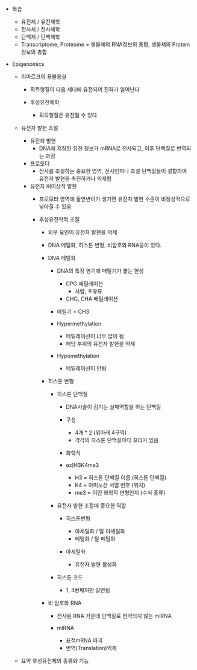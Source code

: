 - 복습
	- 유전체 / 유전체학
	- 전사체 / 전사체학
	- 단백체 / 단백체학
	- Transcriptome, Proteome = 생물체의 RNA정보의 총합, 생물체의 Protein 정보의 총합

- Epigenomics
	- 리마르크의 용불용설
		- 획득형질이 다음 세대에 유전되어 진화가 일어난다
		
		- 후성유전체학
			- 획득형질은 유전될 수 있다
	
	- 유전자 발현 조절
		- 유전자 발현
			- DNA에 저장된 유전 정보가 mRNA로 전사되고, 이후 단백질로 번역되는 과정
		- 프로모터
			- 전사를 조절하는 중요한 영역, 전사인자나 조절 단백질들이 결합하여 유전자 발현을 촉진하거나 억제함
		- 유전자 비이상적 발현
			- 프로모터 영역에 돌연변이가 생기면 유전자 발현 수준이 비정상적으로 낮아질 수 있음
			
			- 후성유전학적 조절
				- 외부 요인이 유전자 발현을 억제
				- DNA 메틸화, 히스톤 변형, 비암호와 RNA등이 있다.
				
				- DNA 메틸화
					- DNA의 특정 염기에 메틸기가 붙는 현상
						- CPG 메틸레이션
							- 사람, 포유류
						- CHG, CHA 메틸레이션
			
					- 메틸기 = CH3
					- Hypermethylation
						- 메틸레이션이 너무 많이 됨
						- 해당 부위의 유전자 발현을 억제
					- Hypomethylation
						- 메틸레이션이 안됨
				
				- 히스톤 변형
					- 히스톤 단백질
						- DNA사슬이 감기는 실패역할을 하는 단백질
						
						- 구성
							- 4개 \* 2 (위아래 4구역)
							- 각각의 히스톤 단백질마다 꼬리가 있음
						
						- 화학식
						- ex)H3K4me3
							- H3 = 히스톤 단백질 이름 (히스톤 단백질)
							- K4 = 아미노산 서열 번호 (위치)
							- me3 = 어떤 화학적 변형인지 (수식 종류)
					
					- 유전자 발현 조절에 중요한 역할
						- 히스톤변형
							- 아세틸화 / 탈 아세틸화
							- 메틸화 / 탈 메틸화
						
						- 아세틸화
							- 유전자 발현 활성화
					
					- 히스톤 코드
						- 1, 4번째꺼만 알면됨
				
				- 비 암호와 RNA
					- 전사된 RNA 가운데 단백질로 번역되지 않는 miRNA
					
					- miRNA
						- 표적mRNA 파괴
						- 번역(Translation)억제
				
	- 요약 후성유전체의 종류와 기능 